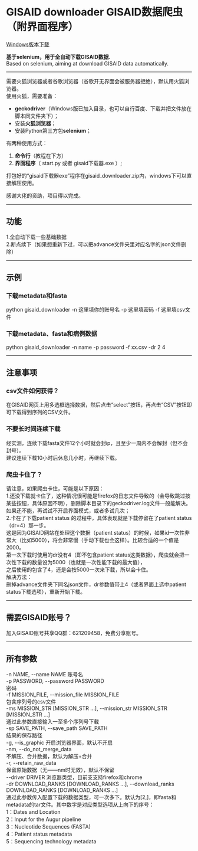 # GISAID downloader GISAID数据爬虫（附界面程序）

[Windows版本下载](https://github.com/c4-driod/GISAID-spiders/releases/download/gisaid_spiders/gisaid_downloader.zip)

**基于selenium，用于全自动下载GISAID数据.**  \
Based on selenium, aiming at download GISAID data automatically.

---
需要火狐浏览器或者谷歌浏览器（谷歌开无界面会被服务器拒绝），默认用火狐浏览器。\
使用火狐，需要准备： 
  * **geckodriver**（Windows版已加入目录，也可以自行百度、下载并把文件放在脚本同文件夹下）； 
  * 安装**火狐浏览器**； 
  * 安装Python第三方包**selenium**； 

有两种使用方式：  
1. **命令行**（教程在下方）  
2. **界面程序**（ start.py 或者 gisaid下载器.exe ）;

打包好的“gisaid下载器exe”程序在gisaid_downloader.zip内，windows下可以直接解压使用。

感谢大佬的资助，项目得以完成。

---
## 功能
1.全自动下载一些基础数据\
2.断点续下（如果想重新下过，可以把advance文件夹里对应名字的json文件删除）

---
## 示例
### 下载metadata和fasta
python gisaid_downloader -n 这里填你的账号名 -p 这里填密码 -f 这里填csv文件
### 下载metadata、fasta和病例数据
python gisaid_downloader -n name -p password -f xx.csv -dr 2 4

---
## 注意事项
### csv文件如何获得？
在GISAID网页上用多选框选择数据，然后点击“select”按钮，再点击“CSV”按钮即可下载得到序列的CSV文件。
### 不要长时间连续下载
经实测，连续下载fasta文件12个小时就会封ip，且至少一周内不会解封（但不会封号）。  
建议连续下载10小时后休息几小时，再继续下载。
### 爬虫卡住了？
请注意，如果爬虫卡住，可能是以下原因： \
1.还没下载就卡住了，这种情况很可能是firefox的日志文件导致的（会导致跳过按某些按钮，具体原因不明），删除脚本目录下的geckodriver.log文件一般能解决。
如果还不能，再试试不开启界面模式，或者多试几次； \
2.卡在了下载patient status 的过程中，具体表现就是下载停留在了patient status（dr=4）那一步。 \
这是因为GISAID网站在处理这个数据（patient status）的时候，如果id一次性非常大（比如5000），将会非常慢（手动下载也会这样）。比较合适的一个值是2000。 \
第一次下载时使用的dr没有4（即不包含patient status这类数据），爬虫就会把一次性下载的数量设为5000（也就是一次性能下载的最大值）， \
之后使用的包含了4，还是会按5000一次来下载，所以会卡住。 \
解决方法： \
删掉advance文件夹下同名json文件，dr参数值带上4（或者界面上选中patient status下载选项），重新开始下载。


---
## 需要GISAID账号？
加入GISAID账号共享QQ群：621209458，免费分享账号。  

---
## 所有参数
-n NAME, --name NAME  账号名\
  -p PASSWORD, --password PASSWORD\
                        密码\
  -f MISSION_FILE, --mission_file MISSION_FILE\
                        包含序列号的csv文件\
  -ms MISSION_STR [MISSION_STR ...], --mission_str MISSION_STR [MISSION_STR ...]\
                        通过此参数直接输入一至多个序列号下载\
  -sp SAVE_PATH, --save_path SAVE_PATH\
                        结果的保存路径\
  -g, --is_graphic      开启浏览器界面，默认不开启\
  -nm, --do_not_merge_data\
                        不解压、合并数据，默认为解压+合并\
  -r, --retain_raw_data\
                        保留原始数据（无——nm时无效），默认不保留\
  --driver DRIVER       浏览器类型，目前支支持firefox和chrome\
  -dr DOWNLOAD_RANKS [DOWNLOAD_RANKS ...], --download_ranks DOWNLOAD_RANKS [DOWNLOAD_RANKS ...]\
                        通过此参数传入配置下载的数据类型，可一次多下。默认为[2,]，即fasta和metadata的tar文件。其中数字是对应类型选项从上向下的序号： \
                        1：Dates and Location \
                        2：Input for the Augur pipeline\
                        3：Nucleotide Sequences (FASTA) \
                        4：Patient status metadata \
                        5：Sequencing technology metadata

